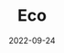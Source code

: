 ---
title: "Eco"
description: "Support eco-friendly projects by funding projects."
date: 2022-09-24
path: "https://devpost.com/software/thing-for-the-thing"
image: "assets/img/eco.jpg"
---